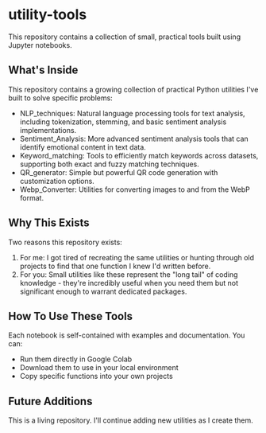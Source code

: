 # utility-tools
This repository contains a collection of small, practical tools built using Jupyter notebooks.

## What's Inside
This repository contains a growing collection of practical Python utilities I've built to solve specific problems:

 - NLP_techniques: Natural language processing tools for text analysis, including tokenization, stemming, and basic sentiment analysis implementations.
- Sentiment_Analysis: More advanced sentiment analysis tools that can identify emotional content in text data.
- Keyword_matching: Tools to efficiently match keywords across datasets, supporting both exact and fuzzy matching techniques.
- QR_generator: Simple but powerful QR code generation with customization options.
- Webp_Converter: Utilities for converting images to and from the WebP format.

## Why This Exists
Two reasons this repository exists:

1. For me: I got tired of recreating the same utilities or hunting through old projects to find that one function I knew I'd written before.
2. For you: Small utilities like these represent the "long tail" of coding knowledge - they're incredibly useful when you need them but not significant enough to warrant dedicated packages.

## How To Use These Tools
Each notebook is self-contained with examples and documentation. You can:

- Run them directly in Google Colab
- Download them to use in your local environment
- Copy specific functions into your own projects

## Future Additions
This is a living repository. I'll continue adding new utilities as I create them. 
